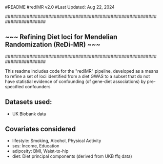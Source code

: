 #README
#rediMR v2.0
#Last Updated: Aug 22, 2024


#######################################################################
##  ~~~ Refining Diet loci for Mendelian Randomization (ReDi-MR) ~~~ ##
#######################################################################

This readme includes code for the "rediMR" pipeline, developed as a means to refine a set of loci identified from a diet GWAS to a subset that do not have statistial evidence of confounding (of gene-diet associations) by pre-specified confounders

## Datasets used:
* UK Biobank data


## Covariates considered
* lifestyle: Smoking, Alcohol, Physical Activity
* ses: Income, Education
* adiposity: BMI, Waist-to-hip
* diet: Diet principal components (derived from UKB ffq data)

